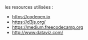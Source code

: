 
les resources utilisées :

- https://codepen.io
- https://d3js.org/
- https://medium.freecodecamp.org
- http://www.dataviz.com/
